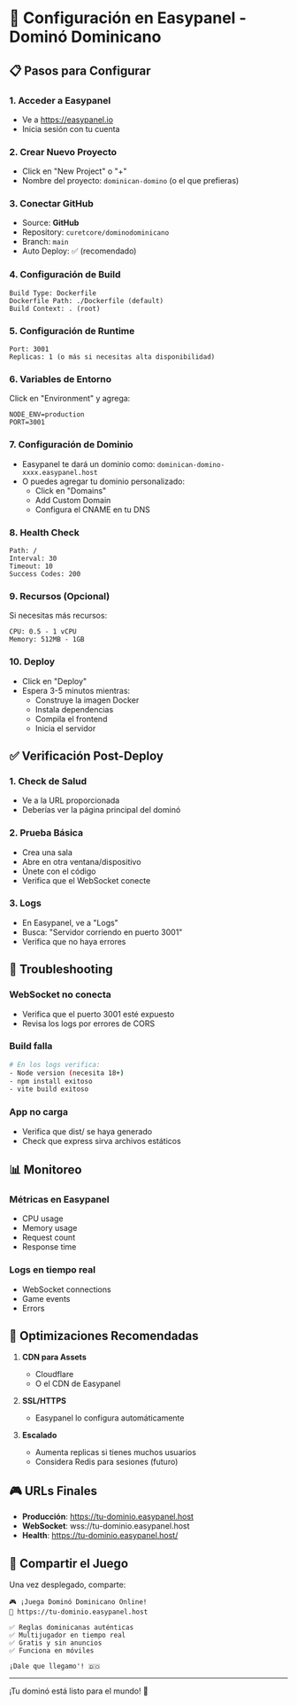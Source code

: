# 🚀 Configuración en Easypanel - Dominó Dominicano

## 📋 Pasos para Configurar

### 1. **Acceder a Easypanel**
- Ve a https://easypanel.io
- Inicia sesión con tu cuenta

### 2. **Crear Nuevo Proyecto**
- Click en "New Project" o "+"
- Nombre del proyecto: `dominican-domino` (o el que prefieras)

### 3. **Conectar GitHub**
- Source: **GitHub**
- Repository: `curetcore/dominodominicano`
- Branch: `main`
- Auto Deploy: ✅ (recomendado)

### 4. **Configuración de Build**
```
Build Type: Dockerfile
Dockerfile Path: ./Dockerfile (default)
Build Context: . (root)
```

### 5. **Configuración de Runtime**
```
Port: 3001
Replicas: 1 (o más si necesitas alta disponibilidad)
```

### 6. **Variables de Entorno**
Click en "Environment" y agrega:
```
NODE_ENV=production
PORT=3001
```

### 7. **Configuración de Dominio**
- Easypanel te dará un dominio como: `dominican-domino-xxxx.easypanel.host`
- O puedes agregar tu dominio personalizado:
  - Click en "Domains"
  - Add Custom Domain
  - Configura el CNAME en tu DNS

### 8. **Health Check**
```
Path: /
Interval: 30
Timeout: 10
Success Codes: 200
```

### 9. **Recursos (Opcional)**
Si necesitas más recursos:
```
CPU: 0.5 - 1 vCPU
Memory: 512MB - 1GB
```

### 10. **Deploy**
- Click en "Deploy" 
- Espera 3-5 minutos mientras:
  - Construye la imagen Docker
  - Instala dependencias
  - Compila el frontend
  - Inicia el servidor

## ✅ Verificación Post-Deploy

### 1. **Check de Salud**
- Ve a la URL proporcionada
- Deberías ver la página principal del dominó

### 2. **Prueba Básica**
- Crea una sala
- Abre en otra ventana/dispositivo
- Únete con el código
- Verifica que el WebSocket conecte

### 3. **Logs**
- En Easypanel, ve a "Logs"
- Busca: "Servidor corriendo en puerto 3001"
- Verifica que no haya errores

## 🔧 Troubleshooting

### WebSocket no conecta
- Verifica que el puerto 3001 esté expuesto
- Revisa los logs por errores de CORS

### Build falla
```bash
# En los logs verifica:
- Node version (necesita 18+)
- npm install exitoso
- vite build exitoso
```

### App no carga
- Verifica que dist/ se haya generado
- Check que express sirva archivos estáticos

## 📊 Monitoreo

### Métricas en Easypanel
- CPU usage
- Memory usage
- Request count
- Response time

### Logs en tiempo real
- WebSocket connections
- Game events
- Errors

## 🎯 Optimizaciones Recomendadas

1. **CDN para Assets**
   - Cloudflare
   - O el CDN de Easypanel

2. **SSL/HTTPS**
   - Easypanel lo configura automáticamente

3. **Escalado**
   - Aumenta replicas si tienes muchos usuarios
   - Considera Redis para sesiones (futuro)

## 🎮 URLs Finales

- **Producción**: https://tu-dominio.easypanel.host
- **WebSocket**: wss://tu-dominio.easypanel.host
- **Health**: https://tu-dominio.easypanel.host/

## 📱 Compartir el Juego

Una vez desplegado, comparte:
```
🎮 ¡Juega Dominó Dominicano Online!
🔗 https://tu-dominio.easypanel.host

✅ Reglas dominicanas auténticas
✅ Multijugador en tiempo real
✅ Gratis y sin anuncios
✅ Funciona en móviles

¡Dale que llegamo'! 🇩🇴
```

---

¡Tu dominó está listo para el mundo! 🚀